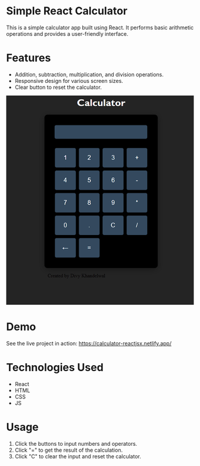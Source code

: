 # Simple React Calculator

This is a simple calculator app built using React. It performs basic arithmetic operations and provides a user-friendly interface.

# Features
- Addition, subtraction, multiplication, and division operations.
- Responsive design for various screen sizes.
- Clear button to reset the calculator.

![image alt](https://github.com/Divy5/Calculator-React/blob/e15e055233571f8817677e57788db4f71566f80e/Calculator/Screenshot%202025-01-23%20123617.png)

# Demo
See the live project in action: https://calculator-reactjsx.netlify.app/

# Technologies Used
- React
- HTML
- CSS
- JS

# Usage
1. Click the buttons to input numbers and operators.
2. Click "=" to get the result of the calculation.
3. Click "C" to clear the input and reset the calculator.
